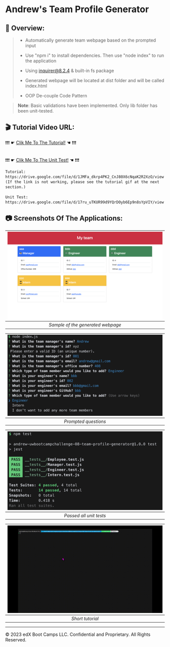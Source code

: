 # Andrew's Team Profile Generator

## 🔎 Overview:
> * Automatically generate team webpage based on the prompted input
>
> * Use "npm i" to install dependencies. Then use "node index" to run the application
>
> * Using inquirer@8.2.4 & built-in fs package
>
> * Generated webpage will be located at dist folder and will be called index.html
>
> * OOP De-couple Code Pattern

> **Note**: Basic validations have been implemented. Only lib folder has been unit-tested.
>



## 🎬 Tutorial Video URL:
❗❗❗ ☛ [Clik Me To The Tutorial!](https://drive.google.com/file/d/1JMFa_dkrp4PK2_CnJ80X6cNqaK2R2XzO/view) ☚ ❗❗❗
<br/><br/>

❗❗❗ ☛ [Clik Me To The Unit Test!](https://drive.google.com/file/d/17ru_uTKUR99d9YQrDOyb6Ep9n8sYpVIY/view) ☚ ❗❗❗

```
Tutorial:
https://drive.google.com/file/d/1JMFa_dkrp4PK2_CnJ80X6cNqaK2R2XzO/view
(If the link is not working, please see the tutorial gif at the next section.)

Unit Test:
https://drive.google.com/file/d/17ru_uTKUR99d9YQrDOyb6Ep9n8sYpVIY/view

```

## 📷 Screenshots Of The Applications:

|![screentshot01](./assets/01.png)|
|:--:| 
| *Sample of the generated webpage* |

|![screentshot02](./assets/02.png)|
|:--:| 
| *Prompted questions* |

|![screentshot03](./assets/03.png)|
|:--:| 
| *Passed all unit tests* |

|![screentshot04](./assets/Team-Profile-Generator-With-Text.gif)|
|:--:| 
| *Short tutorial* |
- - -
© 2023 edX Boot Camps LLC. Confidential and Proprietary. All Rights Reserved.
